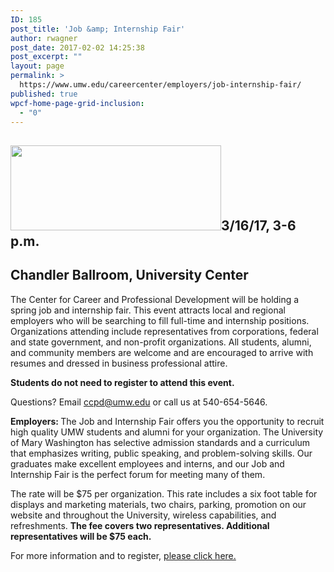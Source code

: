 ```yaml
---
ID: 185
post_title: 'Job &amp; Internship Fair'
author: rwagner
post_date: 2017-02-02 14:25:38
post_excerpt: ""
layout: page
permalink: >
  https://www.umw.edu/careercenter/employers/job-internship-fair/
published: true
wpcf-home-page-grid-inclusion:
  - "0"
---
```

<h2><img class="alignright wp-image-59 " src="http://www.umw.edu/careercenter/wp-content/uploads/sites/41/2016/08/CareerCenterHome-300x121.jpg" width="337" height="136" />3/16/17, 3-6 p.m.</h2>
<h2>Chandler Ballroom, University Center</h2>
<div class="entry-content">

The Center for Career and Professional Development will be holding a spring job and internship fair. This event attracts local and regional employers who will be searching to fill full-time and internship positions. Organizations attending include representatives from corporations, federal and state government, and non-profit organizations. All students, alumni, and community members are welcome and are encouraged to arrive with resumes and dressed in business professional attire.

<strong>Students do not need to register to attend this event.</strong>

Questions? Email ccpd@umw.edu or call us at 540-654-5646.

<strong>Employers: </strong>The Job and Internship Fair offers you the opportunity to recruit high quality UMW students and alumni for your organization. The University of Mary Washington has selective admission standards and a curriculum that emphasizes writing, public speaking, and problem-solving skills. Our graduates make excellent employees and interns, and our Job and Internship Fair is the perfect forum for meeting many of them.

The rate will be $75 per organization. This rate includes a six foot table for displays and marketing materials, two chairs, parking, promotion on our website and throughout the University, wireless capabilities, and refreshments. <strong>The fee covers two representatives. Additional representatives will be $75 each.</strong>

For more information and to register, <a href="https://docs.google.com/forms/d/e/1FAIpQLSdHHh0bvZAVeeycYjtxZrdVcyocyRDu624TnGmgcbbmGflUOA/viewform" target="_blank" rel="nofollow">please click here.</a>

</div>